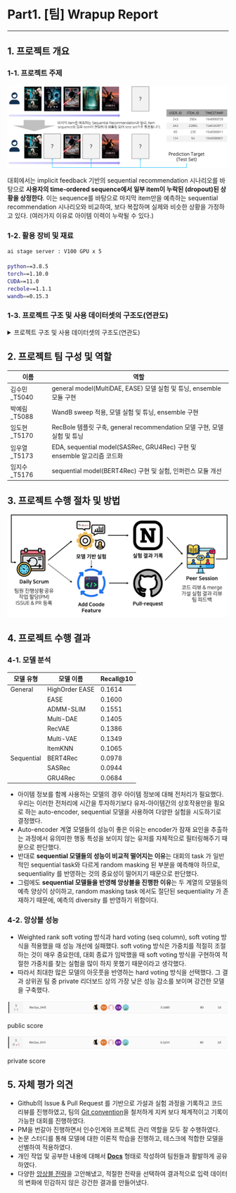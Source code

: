 # Part1. [팀] Wrapup Report

---

## 1. 프로젝트 개요

### 1-1. 프로젝트 주제

![Untitled](./docs/4.png)

대회에서는 implicit feedback 기반의 sequential recommendation 시나리오를 바탕으로 **사용자의 time-ordered sequence에서 일부 item이 누락된 (dropout)된 상황을 상정한다**. 이는 sequence를 바탕으로 마지막 item만을 예측하는 sequential recommendation 시나리오와 비교하여, 보다 복잡하며 실제와 비슷한 상황을 가정하고 있다. (여러가지 이유로 아이템 이력이 누락될 수 있다.)

### 1-2. 활용 장비 및 재료

```bash
ai stage server : V100 GPU x 5

python==3.8.5
torch==1.10.0
CUDA==11.0
recbole==1.1.1
wandb==0.15.3
```

### 1-3.  프로젝트 구조 및 사용 데이터셋의 구조도(연관도)
<details>
<summary>프로젝트 구조 및 사용 데이터셋의 구조도(연관도)</summary>
<div markdown="1">
```bash
📦level2_movierecommendation-recsys-04
 ┣ 📂.github
 ┃ ┣ 📂ISSUE_TEMPLATE
 ┃ ┃ ┣ 📜버그-수정.md
 ┃ ┃ ┗ 📜새로운-기능-추가.md
 ┃ ┗ 📜PULL_REQUEST_TEMPLATE.md
 ┣ 📂General
 ┃ ┣ 📂config
 ┃ ┣ 📂model
 ┃ ┣ 📜run.py
 ┃ ┗ 📜utils.py
 ┣ 📂RecBole
 ┃ ┣ 📂config
 ┃ ┃ ┣ 📂general-rec
 ┃ ┃ ┗ 📂sequential-rec
 ┃ ┣ 📜inference.py
 ┃ ┣ 📜setup.py
 ┃ ┣ 📜sweep_config.yaml
 ┃ ┗ 📜train.py
 ┣ 📂Sequence
 ┃ ┣ 📂BERT4Rec
 ┃ ┃ ┣ 📜dataset.py
 ┃ ┃ ┣ 📜inference.py
 ┃ ┃ ┣ 📜models.py
 ┃ ┃ ┣ 📜preprocessing.py
 ┃ ┃ ┣ 📜train.py
 ┃ ┃ ┗ 📜utils.py
 ┃ ┣ 📂SASRec
 ┃ ┃ ┣ 📂utils
 ┃ ┃ ┃ ┣ 📜args.py
 ┃ ┃ ┃ ┣ 📜datasets.py
 ┃ ┃ ┃ ┣ 📜models.py
 ┃ ┃ ┃ ┣ 📜trainers.py
 ┃ ┃ ┃ ┗ 📜utils.py
 ┃ ┃ ┣ 📜run.py
 ┃ ┃ ┗ 📜setup.py
 ┣ 📂ensemble
 ┃ ┣ 📂ensemble_base
 ┃ ┃ ┣ 📜run_voting.py
 ┃ ┃ ┗ 📜voting.py
 ┃ ┣ 📂ensemble_rank
 ┃ ┃ ┗ 📜ensemble.py
 ┃ ┣ 📂ensemble_seq
 ┃ ┃ ┗ 📜ensemble_seq.py
 ┣ 📂valid_sampler
 ┃ ┣ 📜get_sample.py
 ┗ ┗ 📜sampler.py
```
</div>
</details>


## 2. 프로젝트 팀 구성 및 역할

| 이름 | 역할 |
| --- | --- |
| 김수민_T5040 | general model(MultiDAE, EASE) 모델 실험 및 튜닝, ensemble 모듈 구현 |
| 박예림_T5088 | WandB sweep 적용, 모델 실험 및 튜닝, ensemble 구현 |
| 임도현_T5170 | RecBole 템플릿 구축, general recommendation 모델 구현, 모델 실험 및 튜닝 |
| 임우열_T5173 | EDA, sequential model(SASRec, GRU4Rec) 구현 및 ensemble 알고리즘 코드화 |
| 임지수_T5176 | sequential model(BERT4Rec) 구현 및 실험, 인퍼런스 모듈 개선 |

## 3. 프로젝트 수행 절차 및 방법

![Untitled](./docs/1.png)

## 4. 프로젝트 수행 결과

### 4-1. 모델 분석

| 모델 유형 | 모델 이름 | Recall@10 |
| --- | --- | --- |
| General | HighOrder EASE | 0.1614 |
|  | EASE | 0.1600 |
|  | ADMM-SLIM | 0.1551 |
|  | Multi-DAE | 0.1405 |
|  | RecVAE | 0.1386 |
|  | Multi-VAE | 0.1349 |
|  | ItemKNN | 0.1065 |
| Sequential | BERT4Rec | 0.0978 |
|  | SASRec | 0.0944 |
|  | GRU4Rec | 0.0684 |
- 아이템 정보를 함께 사용하는 모델의 경우 아이템 정보에 대해 전처리가 필요했다. 우리는 이러한 전처리에 시간을 투자하기보다 유저-아이템간의 상호작용만을 필요로 하는 auto-encoder, sequential 모델을 사용하여 다양한 실험을 시도하기로 결정했다.
- Auto-encoder 계열 모델들의 성능이 좋은 이유는 encoder가 잠재 요인을 추출하는 과정에서 유의미한 행동 특성을 보이지 않는 유저를 자체적으로 필터링해주기 때문으로 판단했다.
- 반대로 **sequential 모델들의 성능이 비교적 떨어지는 이유**는 대회의 task 가 일반적인 sequential task와 다르게 random masking 된 부분을 예측해야 하므로, sequentiality 를 반영하는 것의 중요성이 떨어지기 때문으로 판단했다.
- 그럼에도 **sequential 모델들을 반영해 앙상블을 진행한 이유**는 두 계열의 모델들의 예측 양상이 상이하고, random masking task 에서도 절단된 sequentiality 가 존재하기 때문에, 예측의 diversity 를 반영하기 위함이다.

### 4-2. 앙상블 성능

- Weighted rank soft voting 방식과 hard voting (seq column), soft voting 방식을 적용했을 때 성능 개선에 실패했다. soft voting 방식은 가중치를 적절히 조절하는 것이 매우 중요한데, 대회 종료가 임박했을 때 soft voting 방식을 구현하여 적절한 가중치를 찾는 실험을 많이 하지 못했기 때문이라고 생각했다.
- 따라서 최대한 많은 모델의 아웃풋을 반영하는 hard voting 방식을 선택했다. 그 결과 상위권 팀 중 private 리더보드 상의 가장 낮은 성능 감소를 보이며 강건한 모델을 구축했다.

![public score](./docs/2.png)

public score

![private score](./docs/3.png)

private score

## 5. 자체 평가 의견

- Github의 Issue & Pull Request 를 기반으로 가설과 실험 과정을 기록하고 코드 리뷰를 진행하였고, 팀의 [Git convention](https://github.com/boostcampaitech5/level2_movierecommendation-recsys-04)을 철저하게 지켜 보다 체계적이고 기록이 가능한 대회를 진행하였다.
- PM을 번갈아 진행하면서 인수인계와 프로젝트 관리 역할을 모두 잘 수행하였다.
- 논문 스터디를 통해 모델에 대한 이론적 학습을 진행하고, 테스크에 적합한 모델을 선별하여 적용하였다.
- 개인 작업 및 공부한 내용에 대해서 **[Docs](https://www.notion.so/e7056f9062d74324b708e035328aa4cb?pvs=21)** 형태로 작성하여 팀원들과 활발하게 공유하였다.
- 다양한 [앙상블 전략](https://www.notion.so/Docs-567c34988ab4488394c6178eecc53b0f?pvs=21)을 고안해냈고, 적절한 전략을 선택하여 결과적으로 입력 데이터의 변화에 민감하지 않은 강건한 결과를 만들어냈다.